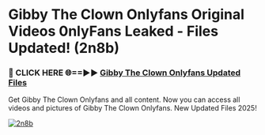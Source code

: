 # Gibby The Clown Onlyfans Original Videos 0nlyFans Leaked - Files Updated! (2n8b)

<h3>🔴 CLICK HERE 🌐==►► <a href="https://tinyurl.com/ehrbuxhb" rel="nofollow">Gibby The Clown Onlyfans Updated Files</a></h3>

Get Gibby The Clown Onlyfans and all content. Now you can access all videos and pictures of Gibby The Clown Onlyfans. New Updated Files 2025!

[![2n8b](https://i.imgur.com/lVYEuWS.gif)](https://tinyurl.com/ehrbuxhb)
